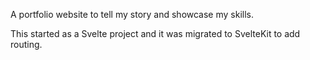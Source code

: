 A portfolio website to tell my story and showcase my skills.

This started as a Svelte project and it was migrated to SvelteKit to add routing.
